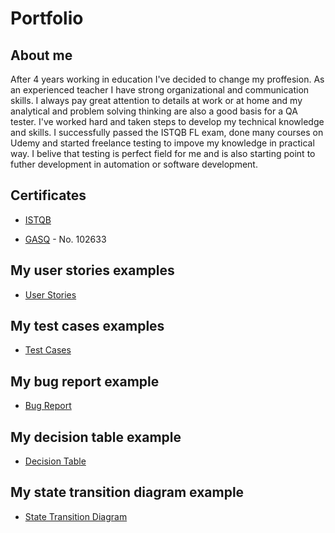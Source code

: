 # Portfolio

## About me
After 4 years working in education I've decided to change my proffesion. As an experienced teacher I have strong organizational and communication skills. I always pay great attention to details at work or at home and my analytical and problem solving thinking are also a good basis for a QA tester. I've worked hard and taken steps to develop my technical knowledge and skills. I successfully passed the ISTQB FL exam, done many courses on Udemy and started freelance testing to impove my knowledge in practical way. I belive that testing is perfect field for me and is also starting point to futher development in automation or software development. 

## Certificates
- [ISTQB](https://drive.google.com/file/d/1Cmaybmeh-w2WHewEJ6sjj68Z20M7gfAT/view?usp=sharing)
* [GASQ](https://www.gasq.org/en/certification/check-a-certificate.html) - No. 102633

##  My user stories examples
- [User Stories](https://drive.google.com/file/d/1qgy6aECc1kwjxSKiYlXXQtGXRnwi1QKu/view?usp=share_link) 

## My test cases examples
- [Test Cases](https://drive.google.com/file/d/1uluJ2ByAr0wcJ94-vFbFeCjxrhtlvjz3/view?usp=sharing)
 
## My bug report example
- [Bug Report](https://drive.google.com/file/d/1JQG37eX52YTIn_SIbU0PNB9XSZRDxqOP/view?usp=sharing)

## My decision table example
- [Decision Table](https://docs.google.com/spreadsheets/d/1qrd4mDYGGgqdv3aJE2EHKtTlwsb6MPGvRVR1FHgeknY/edit?usp=sharing)

## My state transition diagram example
- [State Transition Diagram](https://drive.google.com/file/d/1y0jqkTc34YuT5zn9ovtlcs86-ZAZCRt6/view?usp=sharing)







